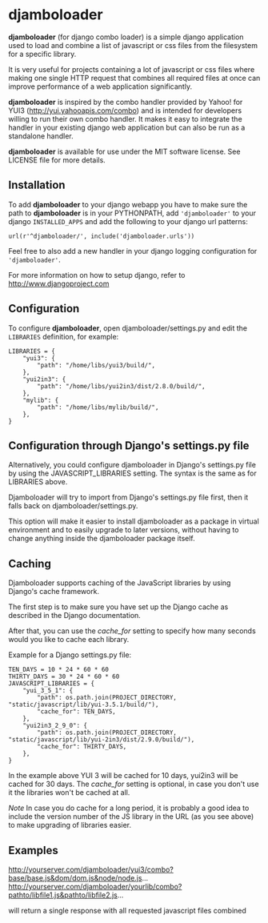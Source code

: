 # djamboloader

**djamboloader** (for django combo loader) is a simple django application used
to load and combine a list of javascript or css files from the filesystem for
a specific library.

It is very useful for projects containing a lot of javascript
or css files where making one single HTTP request that combines all required
files at once can improve performance of a web application significantly.

**djamboloader** is inspired by the combo handler provided by Yahoo! for YUI3
(http://yui.yahooapis.com/combo) and is intended for developers willing to run
their own combo handler. It makes it easy to integrate the handler in your
existing django web application but can also be run as a standalone handler.

**djamboloader** is available for use under the MIT software license. See LICENSE file for more details.

## Installation

To add **djamboloader** to your django webapp you have to make sure the path
to **djamboloader** is in your PYTHONPATH, add `'djamboloader'` to your django
`INSTALLED_APPS` and add the following to your django url patterns:

    url(r'^djamboloader/', include('djamboloader.urls'))

Feel free to also add a new handler in your django logging configuration
for `'djamboloader'`.

For more information on how to setup django, refer to
http://www.djangoproject.com

## Configuration

To configure **djamboloader**, open djamboloader/settings.py and edit the
`LIBRARIES` definition, for example:

    LIBRARIES = {
        "yui3": {
            "path": "/home/libs/yui3/build/",
        },
        "yui2in3": {
            "path": "/home/libs/yui2in3/dist/2.8.0/build/",
        },
        "mylib": {
            "path": "/home/libs/mylib/build/",
        },
    }

## Configuration through Django's settings.py file

Alternatively, you could configure djamboloader in Django's settings.py file by
using the JAVASCRIPT_LIBRARIES setting.
The syntax is the same as for LIBRARIES above.

Djamboloader will try to import from Django's settings.py file first, then it falls
back on djamboloader/settings.py.

This option will make it easier to install djamboloader as a package in virtual environment
and to easily upgrade to later versions, without having to change anything inside the
djamboloader package itself.

## Caching

Djamboloader supports caching of the JavaScript libraries by using Django's cache framework.

The first step is to make sure you have set up the Django cache as described in the Django documentation.

After that, you can use the *cache_for* setting to specify how many seconds would you like to cache each library.

Example for a Django settings.py file:

    TEN_DAYS = 10 * 24 * 60 * 60
    THIRTY_DAYS = 30 * 24 * 60 * 60
    JAVASCRIPT_LIBRARIES = {
        "yui_3_5_1": {
            "path": os.path.join(PROJECT_DIRECTORY, "static/javascript/lib/yui-3.5.1/build/"),
            "cache_for": TEN_DAYS,
        },
        "yui2in3_2_9_0": {
            "path": os.path.join(PROJECT_DIRECTORY, "static/javascript/lib/yui-2in3/dist/2.9.0/build/"),
            "cache_for": THIRTY_DAYS,
        },
    }

In the example above YUI 3 will be cached for 10 days, yui2in3 will be cached for 30 days.
The *cache_for* setting is optional, in case you don't use it the libraries won't be cached at all.

_Note_ In case you do cache for a long period, it is probably a good idea to include the version number
of the JS library in the URL (as you see above) to make upgrading of libraries easier.

## Examples

http://yourserver.com/djamboloader/yui3/combo?base/base.js&dom/dom.js&node/node.js...
http://yourserver.com/djamboloader/yourlib/combo?pathto/libfile1.js&pathto/libfile2.js...

will return a single response with all requested javascript files combined
